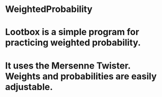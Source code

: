 # WeightedProbability

# Lootbox is a simple program for practicing weighted probability.
# It uses the Mersenne Twister. Weights and probabilities are easily adjustable.

